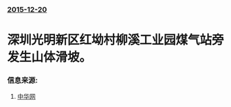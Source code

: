 ### [2015-12-20](/news/2015/12/20/index.md)

##### 
# 深圳光明新区红坳村柳溪工业园煤气站旁发生山体滑坡。 




### 信息来源:

1. [中华网](http://news.china.com/domestic/945/20151220/20975081.html)
